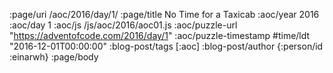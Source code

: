 :page/uri /aoc/2016/day/1/
:page/title No Time for a Taxicab
:aoc/year 2016
:aoc/day 1
:aoc/js /js/aoc/2016/aoc01.js
:aoc/puzzle-url "https://adventofcode.com/2016/day/1"
:aoc/puzzle-timestamp #time/ldt "2016-12-01T00:00:00"
:blog-post/tags [:aoc]
:blog-post/author {:person/id :einarwh}
:page/body

<!-- # Einar W. Høst -->
